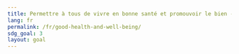 ```yaml
---
title: Permettre à tous de vivre en bonne santé et promouvoir le bien -être de tous à tout âge
lang: fr
permalink: /fr/good-health-and-well-being/
sdg_goal: 3
layout: goal
---
```

